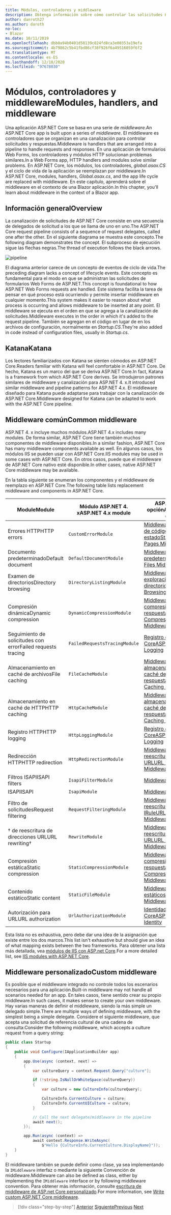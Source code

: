 ```yaml
---
title: Módulos, controladores y middleware
description: Obtenga información sobre cómo controlar las solicitudes HTTP con módulos, controladores y middleware.
author: danroth27
ms.author: daroth
no-loc:
- Blazor
ms.date: 10/11/2019
ms.openlocfilehash: dbb0a94b0401d58139c024fd8ca3e00353a19efa
ms.sourcegitcommit: 4b79862c5b41fbd86cf38f926f6a49516059f6f2
ms.translationtype: MT
ms.contentlocale: es-ES
ms.lasthandoff: 12/18/2020
ms.locfileid: "97678030"
---
```

# <a name="modules-handlers-and-middleware"></a><span data-ttu-id="f8aca-103">Módulos, controladores y middleware</span><span class="sxs-lookup"><span data-stu-id="f8aca-103">Modules, handlers, and middleware</span></span>

<span data-ttu-id="f8aca-104">Una aplicación ASP.NET Core se basa en una serie de *middleware*.</span><span class="sxs-lookup"><span data-stu-id="f8aca-104">An ASP.NET Core app is built upon a series of *middleware*.</span></span> <span data-ttu-id="f8aca-105">El middleware es controladores que se organizan en una canalización para controlar solicitudes y respuestas.</span><span class="sxs-lookup"><span data-stu-id="f8aca-105">Middleware is handlers that are arranged into a pipeline to handle requests and responses.</span></span> <span data-ttu-id="f8aca-106">En una aplicación de formularios Web Forms, los controladores y módulos HTTP solucionan problemas similares.</span><span class="sxs-lookup"><span data-stu-id="f8aca-106">In a Web Forms app, HTTP handlers and modules solve similar problems.</span></span> <span data-ttu-id="f8aca-107">En ASP.NET Core, los módulos, los controladores, *global.asax.CS* y el ciclo de vida de la aplicación se reemplazan por middleware.</span><span class="sxs-lookup"><span data-stu-id="f8aca-107">In ASP.NET Core, modules, handlers, *Global.asax.cs*, and the app life cycle are replaced with middleware.</span></span> <span data-ttu-id="f8aca-108">En este capítulo, aprenderá sobre el middleware en el contexto de una Blazor aplicación.</span><span class="sxs-lookup"><span data-stu-id="f8aca-108">In this chapter, you'll learn about middleware in the context of a Blazor app.</span></span>

## <a name="overview"></a><span data-ttu-id="f8aca-109">Información general</span><span class="sxs-lookup"><span data-stu-id="f8aca-109">Overview</span></span>

<span data-ttu-id="f8aca-110">La canalización de solicitudes de ASP.NET Core consiste en una secuencia de delegados de solicitud a los que se llama de uno en uno.</span><span class="sxs-lookup"><span data-stu-id="f8aca-110">The ASP.NET Core request pipeline consists of a sequence of request delegates, called one after the other.</span></span> <span data-ttu-id="f8aca-111">En el siguiente diagrama se muestra este concepto.</span><span class="sxs-lookup"><span data-stu-id="f8aca-111">The following diagram demonstrates the concept.</span></span> <span data-ttu-id="f8aca-112">El subproceso de ejecución sigue las flechas negras.</span><span class="sxs-lookup"><span data-stu-id="f8aca-112">The thread of execution follows the black arrows.</span></span>

![pipeline](media/middleware/request-delegate-pipeline.png)

<span data-ttu-id="f8aca-114">El diagrama anterior carece de un concepto de eventos de ciclo de vida.</span><span class="sxs-lookup"><span data-stu-id="f8aca-114">The preceding diagram lacks a concept of lifecycle events.</span></span> <span data-ttu-id="f8aca-115">Este concepto es fundamental para el modo en que se administran las solicitudes de formularios Web Forms de ASP.NET.</span><span class="sxs-lookup"><span data-stu-id="f8aca-115">This concept is foundational to how ASP.NET Web Forms requests are handled.</span></span> <span data-ttu-id="f8aca-116">Este sistema facilita la tarea de pensar en qué proceso está ocurriendo y permite insertar middleware en cualquier momento.</span><span class="sxs-lookup"><span data-stu-id="f8aca-116">This system makes it easier to reason about what process is occurring and allows middleware to be inserted at any point.</span></span> <span data-ttu-id="f8aca-117">El middleware se ejecuta en el orden en que se agrega a la canalización de solicitudes.</span><span class="sxs-lookup"><span data-stu-id="f8aca-117">Middleware executes in the order in which it's added to the request pipeline.</span></span> <span data-ttu-id="f8aca-118">También se agregan en el código en lugar de en los archivos de configuración, normalmente en *Startup.CS*.</span><span class="sxs-lookup"><span data-stu-id="f8aca-118">They're also added in code instead of configuration files, usually in *Startup.cs*.</span></span>

## <a name="katana"></a><span data-ttu-id="f8aca-119">Katana</span><span class="sxs-lookup"><span data-stu-id="f8aca-119">Katana</span></span>

<span data-ttu-id="f8aca-120">Los lectores familiarizados con Katana se sienten cómodos en ASP.NET Core.</span><span class="sxs-lookup"><span data-stu-id="f8aca-120">Readers familiar with Katana will feel comfortable in ASP.NET Core.</span></span> <span data-ttu-id="f8aca-121">De hecho, Katana es un marco del que se deriva ASP.NET Core.</span><span class="sxs-lookup"><span data-stu-id="f8aca-121">In fact, Katana is a framework from which ASP.NET Core derives.</span></span> <span data-ttu-id="f8aca-122">Se introdujeron patrones similares de middleware y canalización para ASP.NET 4. x.</span><span class="sxs-lookup"><span data-stu-id="f8aca-122">It introduced similar middleware and pipeline patterns for ASP.NET 4.x.</span></span> <span data-ttu-id="f8aca-123">El middleware diseñado para Katana puede adaptarse para trabajar con la canalización de ASP.NET Core.</span><span class="sxs-lookup"><span data-stu-id="f8aca-123">Middleware designed for Katana can be adapted to work with the ASP.NET Core pipeline.</span></span>

## <a name="common-middleware"></a><span data-ttu-id="f8aca-124">Middleware común</span><span class="sxs-lookup"><span data-stu-id="f8aca-124">Common middleware</span></span>

<span data-ttu-id="f8aca-125">ASP.NET 4. x incluye muchos módulos.</span><span class="sxs-lookup"><span data-stu-id="f8aca-125">ASP.NET 4.x includes many modules.</span></span> <span data-ttu-id="f8aca-126">De forma similar, ASP.NET Core tiene también muchos componentes de middleware disponibles.</span><span class="sxs-lookup"><span data-stu-id="f8aca-126">In a similar fashion, ASP.NET Core has many middleware components available as well.</span></span> <span data-ttu-id="f8aca-127">En algunos casos, los módulos IIS se pueden usar con ASP.NET Core.</span><span class="sxs-lookup"><span data-stu-id="f8aca-127">IIS modules may be used in some cases with ASP.NET Core.</span></span> <span data-ttu-id="f8aca-128">En otros casos, puede que el middleware de ASP.NET Core nativo esté disponible.</span><span class="sxs-lookup"><span data-stu-id="f8aca-128">In other cases, native ASP.NET Core middleware may be available.</span></span>

<span data-ttu-id="f8aca-129">En la tabla siguiente se enumeran los componentes y el middleware de reemplazo en ASP.NET Core.</span><span class="sxs-lookup"><span data-stu-id="f8aca-129">The following table lists replacement middleware and components in ASP.NET Core.</span></span>

|<span data-ttu-id="f8aca-130">Module</span><span class="sxs-lookup"><span data-stu-id="f8aca-130">Module</span></span>                 |<span data-ttu-id="f8aca-131">Módulo ASP.NET 4. x</span><span class="sxs-lookup"><span data-stu-id="f8aca-131">ASP.NET 4.x module</span></span>           |<span data-ttu-id="f8aca-132">ASP.NET Core, opción</span><span class="sxs-lookup"><span data-stu-id="f8aca-132">ASP.NET Core option</span></span>|
|-----------------------|-----------------------------|-------------------|
|<span data-ttu-id="f8aca-133">Errores HTTP</span><span class="sxs-lookup"><span data-stu-id="f8aca-133">HTTP errors</span></span>            |`CustomErrorModule`          |[<span data-ttu-id="f8aca-134">Middleware de páginas de códigos de estado</span><span class="sxs-lookup"><span data-stu-id="f8aca-134">Status Code Pages Middleware</span></span>](/aspnet/core/fundamentals/error-handling#usestatuscodepages)|
|<span data-ttu-id="f8aca-135">Documento predeterminado</span><span class="sxs-lookup"><span data-stu-id="f8aca-135">Default document</span></span>       |`DefaultDocumentModule`      |[<span data-ttu-id="f8aca-136">Middleware de archivos predeterminados</span><span class="sxs-lookup"><span data-stu-id="f8aca-136">Default Files Middleware</span></span>](/aspnet/core/fundamentals/static-files#serve-a-default-document)|
|<span data-ttu-id="f8aca-137">Examen de directorios</span><span class="sxs-lookup"><span data-stu-id="f8aca-137">Directory browsing</span></span>     |`DirectoryListingModule`     |[<span data-ttu-id="f8aca-138">Middleware de exploración de directorios</span><span class="sxs-lookup"><span data-stu-id="f8aca-138">Directory Browsing Middleware</span></span>](/aspnet/core/fundamentals/static-files#enable-directory-browsing)|
|<span data-ttu-id="f8aca-139">Compresión dinámica</span><span class="sxs-lookup"><span data-stu-id="f8aca-139">Dynamic compression</span></span>    |`DynamicCompressionModule`   |[<span data-ttu-id="f8aca-140">Middleware de compresión de respuestas</span><span class="sxs-lookup"><span data-stu-id="f8aca-140">Response Compression Middleware</span></span>](/aspnet/core/performance/response-compression)|
|<span data-ttu-id="f8aca-141">Seguimiento de solicitudes con error</span><span class="sxs-lookup"><span data-stu-id="f8aca-141">Failed requests tracing</span></span>|`FailedRequestsTracingModule`|[<span data-ttu-id="f8aca-142">Registro de ASP.NET Core</span><span class="sxs-lookup"><span data-stu-id="f8aca-142">ASP.NET Core Logging</span></span>](/aspnet/core/fundamentals/logging/index#tracesource-provider)|
|<span data-ttu-id="f8aca-143">Almacenamiento en caché de archivos</span><span class="sxs-lookup"><span data-stu-id="f8aca-143">File caching</span></span>           |`FileCacheModule`            |[<span data-ttu-id="f8aca-144">Middleware de almacenamiento en caché de respuestas</span><span class="sxs-lookup"><span data-stu-id="f8aca-144">Response Caching Middleware</span></span>](/aspnet/core/performance/caching/middleware)|
|<span data-ttu-id="f8aca-145">Almacenamiento en caché de HTTP</span><span class="sxs-lookup"><span data-stu-id="f8aca-145">HTTP caching</span></span>           |`HttpCacheModule`            |[<span data-ttu-id="f8aca-146">Middleware de almacenamiento en caché de respuestas</span><span class="sxs-lookup"><span data-stu-id="f8aca-146">Response Caching Middleware</span></span>](/aspnet/core/performance/caching/middleware)|
|<span data-ttu-id="f8aca-147">Registro HTTP</span><span class="sxs-lookup"><span data-stu-id="f8aca-147">HTTP logging</span></span>           |`HttpLoggingModule`          |[<span data-ttu-id="f8aca-148">Registro de ASP.NET Core</span><span class="sxs-lookup"><span data-stu-id="f8aca-148">ASP.NET Core Logging</span></span>](/aspnet/core/fundamentals/logging/index)|
|<span data-ttu-id="f8aca-149">Redirección HTTP</span><span class="sxs-lookup"><span data-stu-id="f8aca-149">HTTP redirection</span></span>       |`HttpRedirectionModule`      |[<span data-ttu-id="f8aca-150">Middleware de reescritura de dirección URL</span><span class="sxs-lookup"><span data-stu-id="f8aca-150">URL Rewriting Middleware</span></span>](/aspnet/core/fundamentals/url-rewriting)|
|<span data-ttu-id="f8aca-151">Filtros ISAPI</span><span class="sxs-lookup"><span data-stu-id="f8aca-151">ISAPI filters</span></span>          |`IsapiFilterModule`          |[<span data-ttu-id="f8aca-152">Middleware</span><span class="sxs-lookup"><span data-stu-id="f8aca-152">Middleware</span></span>](/aspnet/core/fundamentals/middleware/index)|
|<span data-ttu-id="f8aca-153">ISAPI</span><span class="sxs-lookup"><span data-stu-id="f8aca-153">ISAPI</span></span>                  |`IsapiModule`                |[<span data-ttu-id="f8aca-154">Middleware</span><span class="sxs-lookup"><span data-stu-id="f8aca-154">Middleware</span></span>](/aspnet/core/fundamentals/middleware/index)|
|<span data-ttu-id="f8aca-155">Filtro de solicitudes</span><span class="sxs-lookup"><span data-stu-id="f8aca-155">Request filtering</span></span>      |`RequestFilteringModule`     |[<span data-ttu-id="f8aca-156">Middleware de reescritura de URL IRule</span><span class="sxs-lookup"><span data-stu-id="f8aca-156">URL Rewriting Middleware IRule</span></span>](/aspnet/core/fundamentals/url-rewriting#irule-based-rule)|
|<span data-ttu-id="f8aca-157">&#8224; de reescritura de direcciones URL</span><span class="sxs-lookup"><span data-stu-id="f8aca-157">URL rewriting&#8224;</span></span>   |`RewriteModule`              |[<span data-ttu-id="f8aca-158">Middleware de reescritura de dirección URL</span><span class="sxs-lookup"><span data-stu-id="f8aca-158">URL Rewriting Middleware</span></span>](/aspnet/core/fundamentals/url-rewriting)|
|<span data-ttu-id="f8aca-159">Compresión estática</span><span class="sxs-lookup"><span data-stu-id="f8aca-159">Static compression</span></span>     |`StaticCompressionModule`    |[<span data-ttu-id="f8aca-160">Middleware de compresión de respuestas</span><span class="sxs-lookup"><span data-stu-id="f8aca-160">Response Compression Middleware</span></span>](/aspnet/core/performance/response-compression)|
|<span data-ttu-id="f8aca-161">Contenido estático</span><span class="sxs-lookup"><span data-stu-id="f8aca-161">Static content</span></span>         |`StaticFileModule`           |[<span data-ttu-id="f8aca-162">Middleware de archivos estáticos</span><span class="sxs-lookup"><span data-stu-id="f8aca-162">Static File Middleware</span></span>](/aspnet/core/fundamentals/static-files)|
|<span data-ttu-id="f8aca-163">Autorización para URL</span><span class="sxs-lookup"><span data-stu-id="f8aca-163">URL authorization</span></span>      |`UrlAuthorizationModule`     |[<span data-ttu-id="f8aca-164">Identidad de ASP.NET Core</span><span class="sxs-lookup"><span data-stu-id="f8aca-164">ASP.NET Core Identity</span></span>](/aspnet/core/security/authentication/identity)|

<span data-ttu-id="f8aca-165">Esta lista no es exhaustiva, pero debe dar una idea de la asignación que existe entre los dos marcos.</span><span class="sxs-lookup"><span data-stu-id="f8aca-165">This list isn't exhaustive but should give an idea of what mapping exists between the two frameworks.</span></span> <span data-ttu-id="f8aca-166">Para obtener una lista más detallada, vea [módulos de IIS con ASP.net Core](/aspnet/core/host-and-deploy/iis/modules).</span><span class="sxs-lookup"><span data-stu-id="f8aca-166">For a more detailed list, see [IIS modules with ASP.NET Core](/aspnet/core/host-and-deploy/iis/modules).</span></span>

## <a name="custom-middleware"></a><span data-ttu-id="f8aca-167">Middleware personalizado</span><span class="sxs-lookup"><span data-stu-id="f8aca-167">Custom middleware</span></span>

<span data-ttu-id="f8aca-168">Es posible que el middleware integrado no controle todos los escenarios necesarios para una aplicación.</span><span class="sxs-lookup"><span data-stu-id="f8aca-168">Built-in middleware may not handle all scenarios needed for an app.</span></span> <span data-ttu-id="f8aca-169">En tales casos, tiene sentido crear su propio middleware.</span><span class="sxs-lookup"><span data-stu-id="f8aca-169">In such cases, it makes sense to create your own middleware.</span></span> <span data-ttu-id="f8aca-170">Hay varias maneras de definir el middleware, siendo la más simple un delegado simple.</span><span class="sxs-lookup"><span data-stu-id="f8aca-170">There are multiple ways of defining middleware, with the simplest being a simple delegate.</span></span> <span data-ttu-id="f8aca-171">Considere el siguiente middleware, que acepta una solicitud de referencia cultural de una cadena de consulta:</span><span class="sxs-lookup"><span data-stu-id="f8aca-171">Consider the following middleware, which accepts a culture request from a query string:</span></span>

```csharp
public class Startup
{
    public void Configure(IApplicationBuilder app)
    {
        app.Use(async (context, next) =>
        {
            var cultureQuery = context.Request.Query["culture"];

            if (!string.IsNullOrWhiteSpace(cultureQuery))
            {
                var culture = new CultureInfo(cultureQuery);

                CultureInfo.CurrentCulture = culture;
                CultureInfo.CurrentUICulture = culture;
            }

            // Call the next delegate/middleware in the pipeline
            await next();
        });

        app.Run(async (context) =>
            await context.Response.WriteAsync(
                $"Hello {CultureInfo.CurrentCulture.DisplayName}"));
    }
}
```

<span data-ttu-id="f8aca-172">El middleware también se puede definir como clase, ya sea implementando la `IMiddleware` interfaz o mediante la siguiente Convención de middleware.</span><span class="sxs-lookup"><span data-stu-id="f8aca-172">Middleware can also be defined as class, either by implementing the `IMiddleware` interface or by following middleware convention.</span></span> <span data-ttu-id="f8aca-173">Para obtener más información, consulte [escritura de middleware de ASP.net Core personalizado](/aspnet/core/fundamentals/middleware/write).</span><span class="sxs-lookup"><span data-stu-id="f8aca-173">For more information, see [Write custom ASP.NET Core middleware](/aspnet/core/fundamentals/middleware/write).</span></span>

>[!div class="step-by-step"]
><span data-ttu-id="f8aca-174">[Anterior](data.md)
>[Siguiente](config.md)</span><span class="sxs-lookup"><span data-stu-id="f8aca-174">[Previous](data.md)
[Next](config.md)</span></span>
